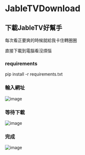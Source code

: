 # JableTVDownload

## 下載JableTV好幫手

每次看正要爽的時候就給我卡住轉圈圈  

直接下載到電腦看沒煩惱

### requirements
pip install -r requirements.txt

### 輸入網址
![image](https://github.com/hcjohn463/JableDownload/blob/main/img/input.PNG)

### 等待下載

![image](https://github.com/hcjohn463/JableDownload/blob/main/img/finish.PNG)

### 完成

![image](https://github.com/hcjohn463/JableDownload/blob/main/img/output.PNG)
